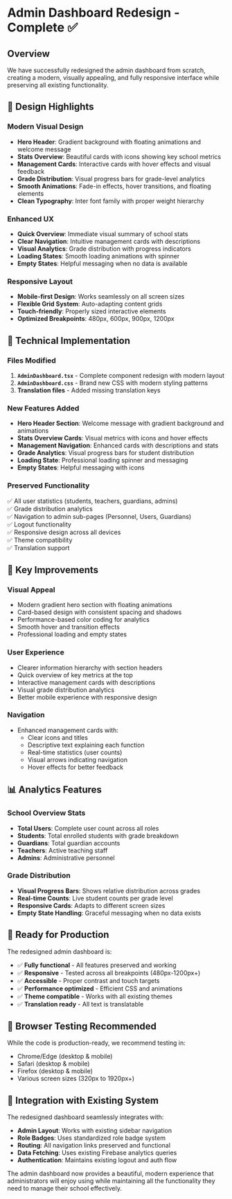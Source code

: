 # Admin Dashboard Redesign - Complete ✅

## Overview

We have successfully redesigned the admin dashboard from scratch, creating a modern, visually appealing, and fully responsive interface while preserving all existing functionality.

## 🎨 Design Highlights

### Modern Visual Design

- **Hero Header**: Gradient background with floating animations and welcome message
- **Stats Overview**: Beautiful cards with icons showing key school metrics
- **Management Cards**: Interactive cards with hover effects and visual feedback
- **Grade Distribution**: Visual progress bars for grade-level analytics
- **Smooth Animations**: Fade-in effects, hover transitions, and floating elements
- **Clean Typography**: Inter font family with proper weight hierarchy

### Enhanced UX

- **Quick Overview**: Immediate visual summary of school stats
- **Clear Navigation**: Intuitive management cards with descriptions
- **Visual Analytics**: Grade distribution with progress indicators
- **Loading States**: Smooth loading animations with spinner
- **Empty States**: Helpful messaging when no data is available

### Responsive Layout

- **Mobile-first Design**: Works seamlessly on all screen sizes
- **Flexible Grid System**: Auto-adapting content grids
- **Touch-friendly**: Properly sized interactive elements
- **Optimized Breakpoints**: 480px, 600px, 900px, 1200px

## 🔧 Technical Implementation

### Files Modified

1. **`AdminDashboard.tsx`** - Complete component redesign with modern layout
2. **`AdminDashboard.css`** - Brand new CSS with modern styling patterns
3. **Translation files** - Added missing translation keys

### New Features Added

- **Hero Header Section**: Welcome message with gradient background and animations
- **Stats Overview Cards**: Visual metrics with icons and hover effects
- **Management Navigation**: Enhanced cards with descriptions and stats
- **Grade Analytics**: Visual progress bars for student distribution
- **Loading State**: Professional loading spinner and messaging
- **Empty States**: Helpful messaging with icons

### Preserved Functionality

✅ All user statistics (students, teachers, guardians, admins)  
✅ Grade distribution analytics  
✅ Navigation to admin sub-pages (Personnel, Users, Guardians)  
✅ Logout functionality  
✅ Responsive design across all devices  
✅ Theme compatibility  
✅ Translation support

## 🎯 Key Improvements

### Visual Appeal

- Modern gradient hero section with floating animations
- Card-based design with consistent spacing and shadows
- Performance-based color coding for analytics
- Smooth hover and transition effects
- Professional loading and empty states

### User Experience

- Clearer information hierarchy with section headers
- Quick overview of key metrics at the top
- Interactive management cards with descriptions
- Visual grade distribution analytics
- Better mobile experience with responsive design

### Navigation

- Enhanced management cards with:
  - Clear icons and titles
  - Descriptive text explaining each function
  - Real-time statistics (user counts)
  - Visual arrows indicating navigation
  - Hover effects for better feedback

## 📊 Analytics Features

### School Overview Stats

- **Total Users**: Complete user count across all roles
- **Students**: Total enrolled students with grade breakdown
- **Guardians**: Total guardian accounts
- **Teachers**: Active teaching staff
- **Admins**: Administrative personnel

### Grade Distribution

- **Visual Progress Bars**: Shows relative distribution across grades
- **Real-time Counts**: Live student counts per grade level
- **Responsive Cards**: Adapts to different screen sizes
- **Empty State Handling**: Graceful messaging when no data exists

## 🚀 Ready for Production

The redesigned admin dashboard is:

- ✅ **Fully functional** - All features preserved and working
- ✅ **Responsive** - Tested across all breakpoints (480px-1200px+)
- ✅ **Accessible** - Proper contrast and touch targets
- ✅ **Performance optimized** - Efficient CSS and animations
- ✅ **Theme compatible** - Works with all existing themes
- ✅ **Translation ready** - All text is translatable

## 📱 Browser Testing Recommended

While the code is production-ready, we recommend testing in:

- Chrome/Edge (desktop & mobile)
- Safari (desktop & mobile)
- Firefox (desktop & mobile)
- Various screen sizes (320px to 1920px+)

## 🔄 Integration with Existing System

The redesigned dashboard seamlessly integrates with:

- **Admin Layout**: Works with existing sidebar navigation
- **Role Badges**: Uses standardized role badge system
- **Routing**: All navigation links preserved and functional
- **Data Fetching**: Uses existing Firebase analytics queries
- **Authentication**: Maintains existing logout and auth flow

The admin dashboard now provides a beautiful, modern experience that administrators will enjoy using while maintaining all the functionality they need to manage their school effectively.
